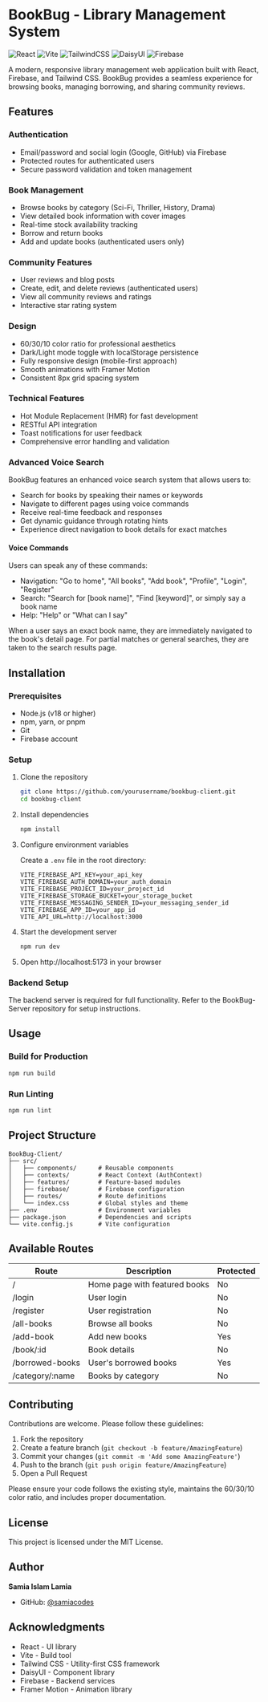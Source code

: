 # BookBug - Library Management System

![React](https://img.shields.io/badge/React-19.1.0-61DAFB?style=flat&logo=react&logoColor=white)
![Vite](https://img.shields.io/badge/Vite-6.3.5-646CFF?style=flat&logo=vite&logoColor=white)
![TailwindCSS](https://img.shields.io/badge/TailwindCSS-4.1.9-38B2AC?style=flat&logo=tailwind-css&logoColor=white)
![DaisyUI](https://img.shields.io/badge/DaisyUI-5.0.43-5A0EF8?style=flat&logo=daisyui&logoColor=white)
![Firebase](https://img.shields.io/badge/Firebase-11.9.1-FFCA28?style=flat&logo=firebase&logoColor=black)

A modern, responsive library management web application built with React, Firebase, and Tailwind CSS. BookBug provides a seamless experience for browsing books, managing borrowing, and sharing community reviews.

## Features

### Authentication
- Email/password and social login (Google, GitHub) via Firebase
- Protected routes for authenticated users
- Secure password validation and token management

### Book Management
- Browse books by category (Sci-Fi, Thriller, History, Drama)
- View detailed book information with cover images
- Real-time stock availability tracking
- Borrow and return books
- Add and update books (authenticated users only)

### Community Features
- User reviews and blog posts
- Create, edit, and delete reviews (authenticated users)
- View all community reviews and ratings
- Interactive star rating system

### Design
- 60/30/10 color ratio for professional aesthetics
- Dark/Light mode toggle with localStorage persistence
- Fully responsive design (mobile-first approach)
- Smooth animations with Framer Motion
- Consistent 8px grid spacing system

### Technical Features
- Hot Module Replacement (HMR) for fast development
- RESTful API integration
- Toast notifications for user feedback
- Comprehensive error handling and validation

### Advanced Voice Search

BookBug features an enhanced voice search system that allows users to:
- Search for books by speaking their names or keywords
- Navigate to different pages using voice commands
- Receive real-time feedback and responses
- Get dynamic guidance through rotating hints
- Experience direct navigation to book details for exact matches

#### Voice Commands
Users can speak any of these commands:
- Navigation: "Go to home", "All books", "Add book", "Profile", "Login", "Register"
- Search: "Search for [book name]", "Find [keyword]", or simply say a book name
- Help: "Help" or "What can I say"

When a user says an exact book name, they are immediately navigated to the book's detail page. For partial matches or general searches, they are taken to the search results page.

## Installation

### Prerequisites
- Node.js (v18 or higher)
- npm, yarn, or pnpm
- Git
- Firebase account

### Setup

1. Clone the repository
   ```bash
   git clone https://github.com/yourusername/bookbug-client.git
   cd bookbug-client
   ```

2. Install dependencies
   ```bash
   npm install
   ```

3. Configure environment variables
   
   Create a `.env` file in the root directory:
   ```env
   VITE_FIREBASE_API_KEY=your_api_key
   VITE_FIREBASE_AUTH_DOMAIN=your_auth_domain
   VITE_FIREBASE_PROJECT_ID=your_project_id
   VITE_FIREBASE_STORAGE_BUCKET=your_storage_bucket
   VITE_FIREBASE_MESSAGING_SENDER_ID=your_messaging_sender_id
   VITE_FIREBASE_APP_ID=your_app_id
   VITE_API_URL=http://localhost:3000
   ```

4. Start the development server
   ```bash
   npm run dev
   ```

5. Open http://localhost:5173 in your browser

### Backend Setup

The backend server is required for full functionality. Refer to the BookBug-Server repository for setup instructions.

## Usage

### Build for Production
```bash
npm run build
```

### Run Linting
```bash
npm run lint
```

## Project Structure

```
BookBug-Client/
├── src/
│   ├── components/      # Reusable components
│   ├── contexts/        # React Context (AuthContext)
│   ├── features/        # Feature-based modules
│   ├── firebase/        # Firebase configuration
│   ├── routes/          # Route definitions
│   └── index.css        # Global styles and theme
├── .env                 # Environment variables
├── package.json         # Dependencies and scripts
└── vite.config.js       # Vite configuration
```

## Available Routes

| Route | Description | Protected |
|-------|-------------|-----------|
| / | Home page with featured books | No |
| /login | User login | No |
| /register | User registration | No |
| /all-books | Browse all books | No |
| /add-book | Add new books | Yes |
| /book/:id | Book details | No |
| /borrowed-books | User's borrowed books | Yes |
| /category/:name | Books by category | No |

## Contributing

Contributions are welcome. Please follow these guidelines:

1. Fork the repository
2. Create a feature branch (`git checkout -b feature/AmazingFeature`)
3. Commit your changes (`git commit -m 'Add some AmazingFeature'`)
4. Push to the branch (`git push origin feature/AmazingFeature`)
5. Open a Pull Request

Please ensure your code follows the existing style, maintains the 60/30/10 color ratio, and includes proper documentation.

## License

This project is licensed under the MIT License.

## Author

**Samia Islam Lamia**
- GitHub: [@samiacodes](https://github.com/samiacodes)

## Acknowledgments

- React - UI library
- Vite - Build tool
- Tailwind CSS - Utility-first CSS framework
- DaisyUI - Component library
- Firebase - Backend services
- Framer Motion - Animation library